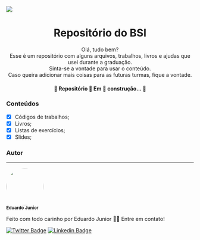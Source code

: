 <img src= http://portal.utfpr.edu.br//++theme++utfpr_branco/img/logo.png>

<h1 align="center"><b> Repositório do BSI</b></h1>
<p align="center">Olá, tudo bem? </br>
Esse é um repositório com alguns arquivos, trabalhos, livros e ajudas que usei durante a graduação.</br>
Sinta-se a vontade para usar o conteúdo.</br>
Caso queira adicionar mais coisas para as futuras turmas, fique a vontade.</br>
</p>

<h4 align="center"> 
	🚧  Repositório 🚨 Em 🚨 construção...  🚧
</h4>

### Conteúdos

- [x] Códigos de trabalhos;
- [x] Livros;
- [x] Listas de exercícios;
- [x] Slides;

### Autor
---

 <img style="border-radius: 50%;" src="https://avatars3.githubusercontent.com/u/55560268?s=460&u=198bf59825894eba19947a0764bf84ac450836cb&v=4" width="100px;"/>
 <br />
 <sub><b>Eduardo Junior</b></sub></a>


Feito com todo carinho por Eduardo Junior 👋🏽 Entre em contato!

[![Twitter Badge](https://img.shields.io/badge/-@otamandareense-1ca0f1?style=flat-square&labelColor=1ca0f1&logo=twitter&logoColor=white&link=https://twitter.com/otamandareense)](https://twitter.com/otamandareense) [![Linkedin Badge](https://img.shields.io/badge/-Eduardo-blue?style=flat-square&logo=Linkedin&logoColor=white&link=https://www.linkedin.com/in/eduardovsj/)](https://www.linkedin.com/in/eduardovsj/) 
